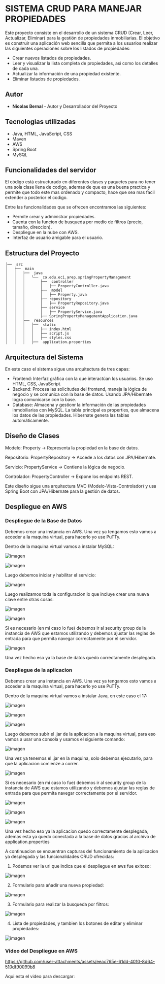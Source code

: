 # SISTEMA CRUD PARA MANEJAR PROPIEDADES

Este proyecto consiste en el desarrollo de un sistema CRUD (Crear, Leer, Actualizar, Eliminar) para la gestión de propiedades inmobiliarias. El objetivo es construir una aplicación web sencilla que permita a los usuarios realizar las siguientes operaciones sobre los listados de propiedades:

- Crear nuevos listados de propiedades.
- Leer y visualizar la lista completa de propiedades, así como los detalles de cada una.
- Actualizar la información de una propiedad existente.
- Eliminar listados de propiedades.

## Autor

* **Nicolas Bernal** - Autor y Desarrollador del Proyecto

## Tecnologias utilizadas

- Java, HTML, JavaScript, CSS
- Maven
- AWS
- Spring Boot
- MySQL

## Funcionalidades del servidor

El código está estructurado en diferentes clases y paquetes para no tener una sola clase llena de codigo, ademas de que es una buena practica y permite que todo este mas ordenado y compacto, hace que sea mas facil extender a posterior el codigo.

Entre las funcionalidades que se ofrecen encontramos las siguientes:

- Permite crear y administrar propiedades.
- Cuenta con la funcion de busqueda por medio de filtros (precio, tamaño, direccion).
- Despliegue en la nube con AWS.
- Interfaz de usuario amigable para el usuario.

## Estructura del Proyecto

```
│──  src
│   ├──  main
│   │   ├──  java
│   │   │   └──  co.edu.eci.arep.springPropertyManagement
│   │   │       ├──  controller
│   │   │       │   ├── PropertyController.java
│   │   │       ├──  model
│   │   │       │   ├── Property.java
│   │   │       ├── repository
│   │   │       │   ├── PropertyRepository.java
│   │   │       ├── service
│   │   │       │   ├── PropertyService.java
│   │   │       ├── SpringPropertyManagementApplication.java
│   │   ├──  resources
│   │   │   ├──  static
│   │   │   │   ├── index.html
│   │   │   │   ├── script.js
│   │   │   │   ├── styles.css
│   │   │   ├──  application.properties
```

## Arquitectura del Sistema

En este caso el sistema sigue una arquitectura de tres capas:

- Frontend: Interfaz gráfica con la que interactúan los usuarios. Se uso HTML, CSS, JavaScript.
- Backend: Procesa las solicitudes del frontend, maneja la lógica de negocio y se comunica con la base de datos. Usando JPA/Hibernate logra comunicarse con la base.
- Database: Almacena y gestionr la información de las propiedades inmobiliarias con MySQL. La tabla principal es properties, que almacena los datos de las propiedades. Hibernate genera las tablas automáticamente.

## Diseño de Clases

Modelo: Property → Representa la propiedad en la base de datos.

Repositorio: PropertyRepository → Accede a los datos con JPA/Hibernate.

Servicio: PropertyService → Contiene la lógica de negocio.

Controlador: PropertyController → Expone los endpoints REST.

Este diseño sigue una arquitectura MVC (Modelo-Vista-Controlador) y usa Spring Boot con JPA/Hibernate para la gestión de datos.

## Despliegue en AWS

### Despliegue de la Base de Datos

Debemos crear una instancia en AWS. Una vez ya tengamos esto vamos a acceder a la maquina virtual, para hacerlo yo use PuTTy.

Dentro de la maquina virtual vamos a instalar MySQL:

![imagen](src/main/resources/imagenesReadMe/1.jpg)

![imagen](src/main/resources/imagenesReadMe/2.jpg)

Luego debemos iniciar y habilitar el servicio:

![imagen](src/main/resources/imagenesReadMe/3.jpg)

Luego realizamos toda la configuracion lo que incluye crear una nueva clave entre otras cosas:

![imagen](src/main/resources/imagenesReadMe/4.jpg)

![imagen](src/main/resources/imagenesReadMe/5.jpg)

Si es necesario (en mi caso lo fue) debemos ir al security group de la instancia de AWS que estamos utilizando y debemos ajustar las reglas de entrada para que permita navegar correctamente por el servidor.

![imagen](src/main/resources/imagenesReadMe/6.jpg)

Una vez hecho eso ya la base de datos quedo correctamente desplegada.

### Despliegue de la aplicacion

Debemos crear una instancia en AWS. Una vez ya tengamos esto vamos a acceder a la maquina virtual, para hacerlo yo use PuTTy.

Dentro de la maquina virtual vamos a instalar Java, en este caso el 17:

![imagen](src/main/resources/imagenesReadMe/7.jpg)

![imagen](src/main/resources/imagenesReadMe/8.jpg)

![imagen](src/main/resources/imagenesReadMe/9.jpg)

Luego debemos subir el .jar de la aplicacion a la maquina virtual, para eso vamos a usar una consola y usamos el siguiente comando:

![imagen](src/main/resources/imagenesReadMe/10.jpg)

Una vez ya tenemos el .jar en la maquina, solo debemos ejecutarlo, para que la aplicacion comienze a correr.

![imagen](src/main/resources/imagenesReadMe/11.jpg)

Si es necesario (en mi caso lo fue) debemos ir al security group de la instancia de AWS que estamos utilizando y debemos ajustar las reglas de entrada para que permita navegar correctamente por el servidor.

![imagen](src/main/resources/imagenesReadMe/12.jpg)

![imagen](src/main/resources/imagenesReadMe/13.jpg)

![imagen](src/main/resources/imagenesReadMe/14.jpg)

Una vez hecho eso ya la aplicacion quedo correctamente desplegada, ademas esta ya quedo conectada a la base de datos gracias al archivo de application.properties

A continuacion se encuentran capturas del funcionamiento de la aplicacion ya desplegada y las funcionalidades CRUD ofrecidas:

1. Podemos ver la url que indica que el despliegue en aws fue exitoso:

![imagen](src/main/resources/imagenesReadMe/15.jpg)

2. Formulario para añadir una nueva propiedad:

![imagen](src/main/resources/imagenesReadMe/16.jpg)

3. Formulario para realizar la busqueda por filtros:

![imagen](src/main/resources/imagenesReadMe/17.jpg)

4. Lista de propiedades, y tambien los botones de editar y eliminar propiedades:

![imagen](src/main/resources/imagenesReadMe/18.jpg)

### Video del Despliegue en AWS

https://github.com/user-attachments/assets/eeac765e-61dd-4010-8d64-510df90099b8

Aqui esta el video para descargar:

